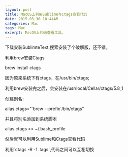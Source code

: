 ```yaml
---
layout: post
title: MacOS上利用Sublime与Ctags查看代码
date: 2015-03-30 10:44AM
categories: Mac
tags: Mac
excerpt: MacOS上代码查看工具。
---
```


<p>下载安装SublimteText,搜索安装了个破解版，还不错。</p>

<p>利用brew安装Ctags</p>
    brew install ctags
<p>因为原来系统下有ctags，在/usr/bin/ctags;</p>
<p>利用brew安装完之后，会安装在/usr/local/Cellar/ctags/5.8_1</p>

<p>创建别名:</p>
    alias ctags="`brew --prefix`/bin/ctags"
<p>并且将别名添加到系统脚本<p>
    alias ctags >> ~/.bash_profile
<p>然后就可以利用Sublime和Ctags查看代码</p>
利用`ctags -R -f .tags`,代码之间可以互相切换
